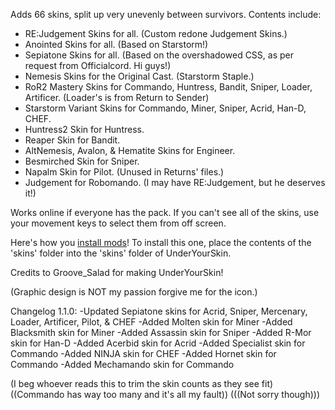 Adds 66 skins, split up very unevenly between survivors.
Contents include:
- RE:Judgement Skins for all. (Custom redone Judgement Skins.)
- Anointed Skins for all. (Based on Starstorm!)
- Sepiatone Skins for all. (Based on the overshadowed CSS, as per request from Officialcord. Hi guys!)
- Nemesis Skins for the Original Cast. (Starstorm Staple.)
- RoR2 Mastery Skins for Commando, Huntress, Bandit, Sniper, Loader, Artificer. (Loader's is from Return to Sender)
- Starstorm Variant Skins for Commando, Miner, Sniper, Acrid, Han-D, CHEF.
- Huntress2 Skin for Huntress.
- Reaper Skin for Bandit.
- AltNemesis, Avalon, & Hematite Skins for Engineer.
- Besmirched Skin for Sniper.
- Napalm Skin for Pilot. (Unused in Returns' files.)
- Judgement for Robomando. (I may have RE:Judgement, but he deserves it!)

Works online if everyone has the pack.
If you can't see all of the skins, use your movement keys to select them from off screen.

Here's how you [install mods](https://docs.google.com/document/d/1NgLwb8noRLvlV9keNc_GF2aVzjARvUjpND2rxFgxyfw/edit?usp=sharing)!
To install this one, place the contents of the 'skins' folder into the 'skins' folder of UnderYourSkin.

Credits to Groove_Salad for making UnderYourSkin!

(Graphic design is NOT my passion forgive me for the icon.)

Changelog 1.1.0:
-Updated Sepiatone skins for Acrid, Sniper, Mercenary, Loader, Artificer, Pilot, & CHEF
-Added Molten skin for Miner
-Added Blacksmith skin for Miner
-Added Assassin skin for Sniper
-Added R-Mor skin for Han-D
-Added Acerbid skin for Acrid
-Added Specialist skin for Commando
-Added NINJA skin for CHEF
-Added Hornet skin for Commando
-Added Mechamando skin for Commando

(I beg whoever reads this to trim the skin counts as they see fit)
((Commando has way too many and it's all my fault))
(((Not sorry though)))